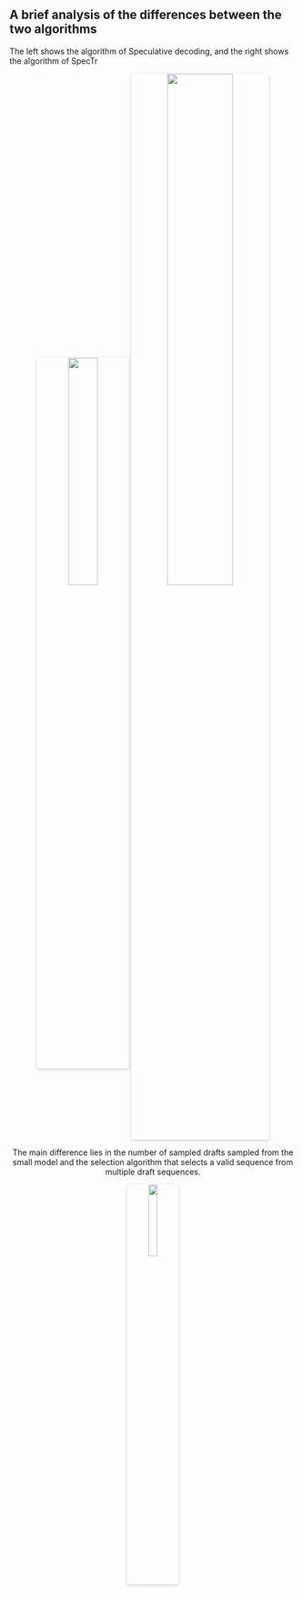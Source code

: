 ## A brief analysis of the differences between the two algorithms

The left shows the algorithm of Speculative decoding, and the right shows the algorithm of SpecTr

 <center>
    <img style="border-radius: 0.3125em;
    box-shadow: 0 2px 4px 0 rgba(34,36,38,.12),0 2px 10px 0 rgba(34,36,38,.08);" 
    src="https://github.com/user-attachments/assets/02274570-3e21-4d70-af89-376bd331dc9c" width = "32%" alt=""/>
    <img style="border-radius: 0.3125em;
    box-shadow: 0 2px 4px 0 rgba(34,36,38,.12),0 2px 10px 0 rgba(34,36,38,.08);" 
    src="https://github.com/user-attachments/assets/80807457-6e11-42a9-bedb-6315b71c96bb" width = "48%" alt=""/>
    <br>
    


The main difference lies in the number of sampled drafts sampled from the small model and the selection algorithm that selects a valid sequence from multiple draft sequences.


<div style="text-align: center;">
    <img 
        style="border-radius: 0.3125em; box-shadow: 0 2px 4px 0 rgba(34,36,38,.12),0 2px 10px 0 rgba(34,36,38,.08);"
        src="https://github.com/user-attachments/assets/331d9d99-5197-40f5-8a7d-7ea0c98862c2" 
        width="18%" 
        alt=""
    />
</div>

 
 

